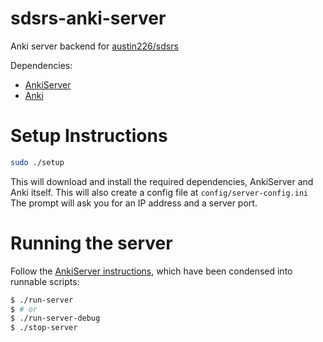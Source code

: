 # sdsrs-anki-server
Anki server backend for [austin226/sdsrs](https://github.com/austin226/sdsrs)

Dependencies:
* [AnkiServer](https://github.com/dsnopek/anki-sync-server)
* [Anki](https://apps.ankiweb.net/)

# Setup Instructions
```bash
sudo ./setup
```

This will download and install the required dependencies, AnkiServer and Anki itself.
This will also create a config file at `config/server-config.ini`
The prompt will ask you for an IP address and a server port.

# Running the server
Follow the [AnkiServer instructions](https://github.com/dsnopek/anki-sync-server#configuring-and-running-your-anki-server), which have been condensed into runnable scripts:

```bash
$ ./run-server
$ # or
$ ./run-server-debug
$ ./stop-server
```

